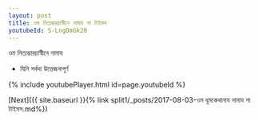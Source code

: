 ```yaml
---
layout: post
title: ওম নিত্যম্ভারচাস্বীনে নামায গা টাইমস
youtubeId: S-LngDmGk20
---
```

 
 
 ওম নিত্যম্ভারচাস্বীনে নামায  
 
 -  যিনি সর্বদা উত্তেজনাপূর্ণ 
 
  
 
  
 
 
 
 
 
 


{% include youtubePlayer.html id=page.youtubeId %}
 
[Next]({{ site.baseurl }}{% link  split1/_posts/2017-08-03-ওম ধূমকেথানায নামায গা টাইমস.md%})
 
